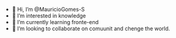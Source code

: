 - 👋 Hi, I’m @MauricioGomes-S
- 👀 I’m interested in knowledge
- 🌱 I’m currently learning fronte-end
- 💞️ I’m looking to collaborate on comuunit and chenge the world.

<!---
MauricioGomes-S/MauricioGomes-S is a ✨ special ✨ repository because its `README.md` (this file) appears on your GitHub profile.
You can click the Preview link to take a look at your changes.
--->
